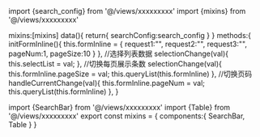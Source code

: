 <!-- 页面上 -->
<Table
    style="margin-top:10px"
    :loading="tableLoading"
    indexVisible
    :data="rowInfoList"
    :table-column-props="tableConfig"
    @selection-change="selectionChange"
/>
<div class="footer-wrapper">
    <el-pagination
        :current-page="formInline.pageNum"
        :page-size="formInline.pageSize"
        :page-sizes="[10,20,30,40,50]"
        layout="total,sizes,prev,next,jumper"
        :total="dataAll"
        @size-change="handleSizeChange"
        @current-change="handleCurrentChange"
    />
</div>
import {search_config} from '@/views/xxxxxxxxx'
import {mixins} from '@/views/xxxxxxxxx'

mixins:[mixins]
data(){
    return{
        searchConfig:search_config
    }
}
methods:{
    initFormInline(){
        this.formInline = {
            request1:"",
            request2:"",
            request3:"",
            pageNum:1,
            pageSize:10
        }
    },
    //选择列表数据
    selectionChange(val){
        this.selectList = val;
    },
    //切换每页展示条数
    selectionChange(val){
        this.formInline.pageSize = val;
        this.queryList(this.formInline)
    },
    //切换页码
    handleCurrentChange(val){
        this.formInline.pageNum = val;
        this.queryList(this.formInline)
    },
}


<!-- mixins.js   start-->
import {SearchBar} from '@/views/xxxxxxxxx'
import {Table} from '@/views/xxxxxxxxx'
export const mixins = {
    components:{
        SearchBar,
        Table
    }
}
<!-- end -->